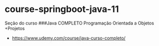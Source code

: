 # course-springboot-java-11

Seção do curso
###Java COMPLETO Programação Orientada a Objetos +Projetos

- https://www.udemy.com/course/java-curso-completo/